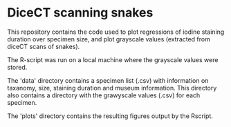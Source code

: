 # DiceCT scanning snakes

This repository contains the code used to plot regressions of iodine staining duration over specimen size, and plot grayscale values (extracted from diceCT scans of snakes).

The R-script was run on a local machine where the grayscale values were stored.

The 'data' directory contains a specimen list (.csv) with information on taxanomy, size, staining duration and museum information. 
This directory also contains a directory with the grawyscale values (.csv) for each specimen.

The 'plots' directory contains the resulting figures output by the Rscript.
